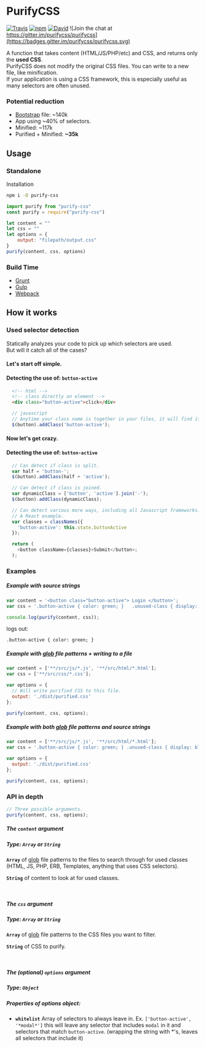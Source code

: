 # PurifyCSS  

[![Travis](https://img.shields.io/travis/purifycss/purifycss/master.svg)]()
[![npm](https://img.shields.io/npm/dm/purify-css.svg)]()
[![David](https://img.shields.io/david/purifycss/purifycss.svg)]()
![Join the chat at https://gitter.im/purifycss/purifycss](https://badges.gitter.im/purifycss/purifycss.svg)


A function that takes content (HTML/JS/PHP/etc) and CSS, and returns only the **used CSS**.  
PurifyCSS does not modify the original CSS files. You can write to a new file, like minification.  
If your application is using a CSS framework, this is especially useful as many selectors are often unused.

### Potential reduction

* [Bootstrap](https://github.com/twbs/bootstrap) file: ~140k
* App using ~40% of selectors.
* Minified: ~117k
* Purified + Minified: **~35k**


## Usage

### Standalone

Installation  

```bash
npm i -D purify-css
```

```javascript
import purify from "purify-css"
const purify = require("purify-css")

let content = ""
let css = ""
let options = {
    output: "filepath/output.css"
}
purify(content, css, options)
```

### Build Time

- [Grunt](https://github.com/purifycss/grunt-purifycss)
- [Gulp](https://github.com/purifycss/gulp-purifycss)
- [Webpack](https://github.com/purifycss/purifycss-webpack-plugin)


## How it works

### Used selector detection

Statically analyzes your code to pick up which selectors are used.  
But will it catch all of the cases?  

#### Let's start off simple.
#### Detecting the use of: `button-active`

``` html
  <!-- html -->
  <!-- class directly on element -->
  <div class="button-active">click</div>
```

``` javascript
  // javascript
  // Anytime your class name is together in your files, it will find it.
  $(button).addClass('button-active');
```

#### Now let's get crazy.
#### Detecting the use of: `button-active`

``` javascript
  // Can detect if class is split.
  var half = 'button-';
  $(button).addClass(half + 'active');

  // Can detect if class is joined.
  var dynamicClass = ['button', 'active'].join('-');
  $(button).addClass(dynamicClass);

  // Can detect various more ways, including all Javascript frameworks.
  // A React example.
  var classes = classNames({
    'button-active': this.state.buttonActive
  });

  return (
    <button className={classes}>Submit</button>;
  );
```

### Examples


##### Example with source strings

```js
var content = '<button class="button-active"> Login </button>';
var css = '.button-active { color: green; }   .unused-class { display: block; }';

console.log(purify(content, css));
```

logs out:

```
.button-active { color: green; }
```


##### Example with [glob](https://github.com/isaacs/node-glob) file patterns + writing to a file

```js
var content = ['**/src/js/*.js', '**/src/html/*.html'];
var css = ['**/src/css/*.css'];

var options = {
  // Will write purified CSS to this file.
  output: './dist/purified.css'
};

purify(content, css, options);
```


##### Example with both [glob](https://github.com/isaacs/node-glob) file patterns and source strings

```js
var content = ['**/src/js/*.js', '**/src/html/*.html'];
var css = '.button-active { color: green; } .unused-class { display: block; }';

var options = {
  output: './dist/purified.css'
};

purify(content, css, options);
```



### API in depth

```javascript
// Three possible arguments.
purify(content, css, options);
```

#####  The `content` argument
##### Type: `Array` or `String`

**`Array`** of [glob](https://github.com/isaacs/node-glob) file patterns to the files to search through for used classes (HTML, JS, PHP, ERB, Templates, anything that uses CSS selectors).

**`String`** of content to look at for used classes.

<br />

##### The `css` argument
##### Type: `Array` or `String`

**`Array`** of [glob](https://github.com/isaacs/node-glob) file patterns to the CSS files you want to filter.

**`String`** of CSS to purify.

<br />

##### The (optional) `options` argument
##### Type: `Object`

##### Properties of options object:

* **`whitelist`** Array of selectors to always leave in. Ex. `['button-active', '*modal*']` this will leave any selector that includes `modal` in it and selectors that match `button-active`. (wrapping the string with *'s, leaves all selectors that include it)
